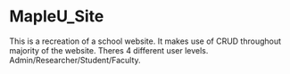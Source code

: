 # MapleU_Site
This is a recreation of a school website. It makes use of CRUD throughout majority of the website. Theres 4 different user levels. Admin/Researcher/Student/Faculty.
